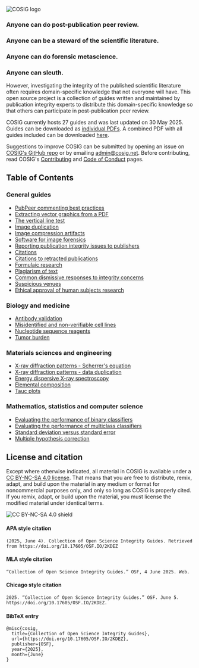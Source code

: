 ![COSIG logo](https://github.com/reeserich/cosig/blob/main/img/home/241017_final_logo_mockup.png)

### **Anyone can do post-publication peer review.**
### **Anyone can be a steward of the scientific literature.**
### **Anyone can do forensic metascience.**
### **Anyone can sleuth.**

However, investigating the integrity of the published scientific literature often requires domain-specific knowledge that not everyone will have. This open source project is a collection of guides written and maintained by publication integrity experts to distribute this domain-specific knowledge so that others can participate in post-publication peer review.

COSIG currently hosts 27 guides and was last updated on 30 May 2025. Guides can be downloaded as [individual PDFs](https://osf.io/2kdez/files/osfstorage). A combined PDF with all guides included can be downloaded [here](https://osf.io/ynb8j).

Suggestions to improve COSIG can be submitted by opening an issue on [COSIG's GitHub repo](https://github.com/cosig-pppr/cosig/issues) or by emailing [admin@cosig.net](mailto:admin@cosig.net). Before contributing, read COSIG's [Contributing](https://github.com/cosig-pppr/cosig/blob/main/CONTRIBUTING.md) and [Code of Conduct](https://github.com/cosig-pppr/cosig/blob/main/CODE_OF_CONDUCT.md) pages.

## **Table of Contents**

### General guides

* [PubPeer commenting best practices](https://osf.io/sghaq)
* [Extracting vector graphics from a PDF](https://osf.io/n8fvw)
* [The vertical line test](https://osf.io/e3nfr)
* [Image duplication](https://osf.io/547re)
* [Image compression artifacts](https://osf.io/e5vzr)
* [Software for image forensics](https://osf.io/g23pf)
* [Reporting publication integrity issues to publishers](https://osf.io/4edk2)
* [Citations](https://osf.io/zpf4r)
* [Citations to retracted publications](https://osf.io/9q3as)
* [Formulaic research](https://osf.io/24dhu)
* [Plagiarism of text](https://osf.io/ntcb4)
* [Common dismissive responses to integrity concerns](https://osf.io/7w5ys)
* [Suspicious venues](https://osf.io/vrk7e)
* [Ethical approval of human subjects research](https://osf.io/6mwhe)

### Biology and medicine

* [Antibody validation](https://osf.io/c6qmj)
* [Misidentified and non-verifiable cell lines](https://osf.io/d7we5)
* [Nucleotide sequence reagents](https://osf.io/2egvz)
* [Tumor burden](https://osf.io/gzk8v)

### Materials sciences and engineering

* [X-ray diffraction patterns - Scherrer's equation](https://osf.io/hf7qy)
* [X-ray diffraction patterns - data duplication](https://osf.io/685xa)
* [Energy dispersive X-ray spectroscopy](https://osf.io/shfjy)
* [Elemental composition](https://osf.io/st8up)
* [Tauc plots](https://osf.io/gpxvf)

### Mathematics, statistics and computer science

* [Evaluating the performance of binary classifiers](https://osf.io/pvr4a)
* [Evaluating the performance of multiclass classifiers](https://osf.io/5x2rp)
* [Standard deviation versus standard error](https://osf.io/hp4yd)
* [Multiple hypothesis correction](https://osf.io/csxd5)

## **License and citation**

Except where otherwise indicated, all material in COSIG is available under a [CC BY-NC-SA 4.0 license](https://creativecommons.org/licenses/by-nc-sa/4.0/). That means that you are free to distribute, remix, adapt, and build upon the material in any medium or format for noncommercial purposes only, and only so long as COSIG is properly cited. If you remix, adapt, or build upon the material, you must license the modified material under identical terms.

![CC BY-NC-SA 4.0 shield](https://licensebuttons.net/l/by-nc-sa/4.0/88x31.png)

#### APA style citation

```  
(2025, June 4). Collection of Open Science Integrity Guides. Retrieved from https://doi.org/10.17605/OSF.IO/2KDEZ
```

#### MLA style citation

```  
“Collection of Open Science Integrity Guides.” OSF, 4 June 2025. Web. 
```

#### Chicago style citation

```
2025. “Collection of Open Science Integrity Guides.” OSF. June 5. https://doi.org/10.17605/OSF.IO/2KDEZ. 
```
#### BibTeX entry
```
@misc{cosig,
  title={Collection of Open Science Integrity Guides},
  url={https://doi.org/10.17605/OSF.IO/2KDEZ},
  publisher={OSF},
  year={2025},
  month={June}
}
```